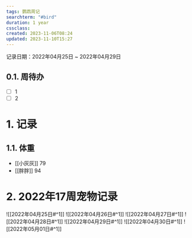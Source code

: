 ```yaml
---
tags: 鹦鹉周记
searchterm: "#bird"
duration: 1 year
cssclass: 
created: 2023-11-06T08:24
updated: 2023-11-10T15:27
---
```


记录日期：2022年04月25日 ~ 2022年04月29日

## 0.1. 周待办
- [ ] 1
- [ ] 2

# 1. 记录
## 1.1. 体重
- [[小灰灰]] 79
- [[胖胖]] 94

# 2. 2022年17周宠物记录
![[2022年04月25日#^1]] 
![[2022年04月26日#^1]] 
![[2022年04月27日#^1]] 
![[2022年04月28日#^1]] 
![[2022年04月29日#^1]] 
![[2022年04月30日#^1]] 
![[2022年05月01日#^1]] 

